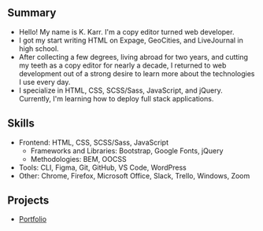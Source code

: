 ## Summary

- Hello! My name is K. Karr. I'm a copy editor turned web developer.
- I got my start writing HTML on Expage, GeoCities, and LiveJournal in high school.
- After collecting a few degrees, living abroad for two years, and cutting my teeth as a copy editor for nearly a decade, I returned to web development out of a strong desire to learn more about the technologies I use every day.
- I specialize in HTML, CSS, SCSS/Sass, JavaScript, and jQuery. Currently, I'm learning how to deploy full stack applications.

## Skills

- Frontend: HTML, CSS, SCSS/Sass, JavaScript
  - Frameworks and Libraries: Bootstrap, Google Fonts, jQuery
  - Methodologies: BEM, OOCSS
- Tools: CLI, Figma, Git, GitHub, VS Code, WordPress
- Other: Chrome, Firefox, Microsoft Office, Slack, Trello, Windows, Zoom

## Projects

- [Portfolio](https://kkarrwrites.carrd.co/)
